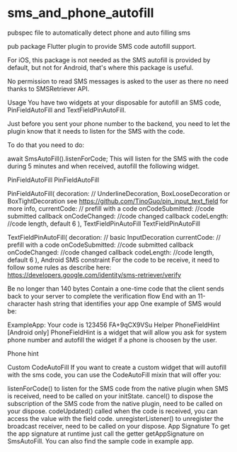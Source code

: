# sms_and_phone_autofill
pubspec file to automatically detect phone and auto filling sms

pub package Flutter plugin to provide SMS code autofill support.

For iOS, this package is not needed as the SMS autofill is provided by default, but not for Android, that's where this package is useful.

No permission to read SMS messages is asked to the user as there no need thanks to SMSRetriever API.

Usage
You have two widgets at your disposable for autofill an SMS code, PinFieldAutoFill and TextFieldPinAutoFill.

Just before you sent your phone number to the backend, you need to let the plugin know that it needs to listen for the SMS with the code.

To do that you need to do:

await SmsAutoFill().listenForCode;
This will listen for the SMS with the code during 5 minutes and when received, autofill the following widget.

PinFieldAutoFill
PinFieldAutoFill

PinFieldAutoFill(
                decoration: // UnderlineDecoration, BoxLooseDecoration or BoxTightDecoration see https://github.com/TinoGuo/pin_input_text_field for more info,
                currentCode: // prefill with a code
                onCodeSubmitted: //code submitted callback
                onCodeChanged: //code changed callback
                codeLength: //code length, default 6
              ),
TextFieldPinAutoFill
TextFieldPinAutoFill

TextFieldPinAutoFill(
                decoration: // basic InputDecoration
                currentCode: // prefill with a code
                onCodeSubmitted: //code submitted callback
                onCodeChanged: //code changed callback
                codeLength: //code length, default 6
              ),
Android SMS constraint
For the code to be receive, it need to follow some rules as describe here: https://developers.google.com/identity/sms-retriever/verify

Be no longer than 140 bytes
Contain a one-time code that the client sends back to your server to complete the verification flow
End with an 11-character hash string that identifies your app
One example of SMS would be:

ExampleApp: Your code is 123456
FA+9qCX9VSu
Helper
PhoneFieldHint [Android only]
PhoneFieldHint is a widget that will allow you ask for system phone number and autofill the widget if a phone is choosen by the user.

Phone hint

Custom CodeAutoFill
If you want to create a custom widget that will autofill with the sms code, you can use the CodeAutoFill mixin that will offer you:

listenForCode() to listen for the SMS code from the native plugin when SMS is received, need to be called on your initState.
cancel() to dispose the subscription of the SMS code from the native plugin, need to be called on your dispose.
codeUpdated() called when the code is received, you can access the value with the field code.
unregisterListener() to unregister the broadcast receiver, need to be called on your dispose.
App Signature
To get the app signature at runtime just call the getter getAppSignature on SmsAutoFill. You can also find the sample code in example app.
